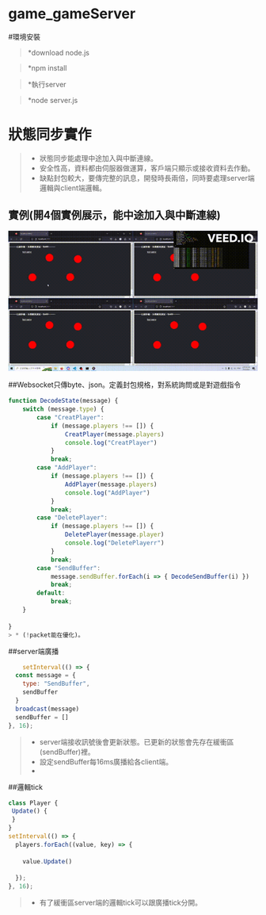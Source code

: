 # game_gameServer

#環境安裝

> *download node.js

> *npm install

> *執行server

> *node server.js

# 狀態同步實作

> * 狀態同步能處理中途加入與中斷連線。
> * 安全性高，資料都由伺服器做運算，客戶端只顯示或接收資料去作動。
> * 缺點封包較大，要傳完整的訊息，開發時長兩倍，同時要處理server端邏輯與client端邏輯。

## 實例(開4個實例展示，能中途加入與中斷連線)
![image](https://github.com/zzziwwwei/chatroom_server/blob/main/%E5%AF%A6%E4%BE%8B.gif)



##Websocket只傳byte、json。定義封包規格，對系統詢問或是對遊戲指令
```js
function DecodeState(message) {
    switch (message.type) {
        case "CreatPlayer":
            if (message.players !== []) {
                CreatPlayer(message.players)
                console.log("CreatPlayer")
            }
            break;
        case "AddPlayer":
            if (message.players !== []) {
                AddPlayer(message.players)
                console.log("AddPlayer")
            }
            break;
        case "DeletePlayer":
            if (message.players !== []) {
                DeletePlayer(message.player)
                console.log("DeletePlayerr")
            }
            break;
        case "SendBuffer":
            message.sendBuffer.forEach(i => { DecodeSendBuffer(i) })
            break;
        default:           
            break;
    }

}
> * (!packet能在優化)。
```
##server端廣播
```js
    setInterval(() => {
  const message = {
    type: "SendBuffer",
    sendBuffer
  }
  broadcast(message)
  sendBuffer = []
}, 16);
 ```
> * server端接收訊號後會更新狀態。已更新的狀態會先存在緩衝區(sendBuffer)裡。
> * 設定sendBuffer每16ms廣播給各client端。
> * 
##邏輯tick
```js
class Player {
 Update() {
 }
}
setInterval(() => {
  players.forEach((value, key) => {

    value.Update()
    
  });
}, 16);
```
> * 有了緩衝區server端的邏輯tick可以跟廣播tick分開。
##





